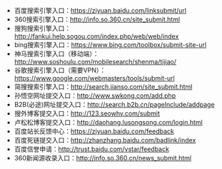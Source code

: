 

+ 百度搜索引擎入口：https://ziyuan.baidu.com/linksubmit/url
+ 360搜索引擎入口：http://info.so.360.cn/site_submit.html
+ 搜狗搜索引擎入口：http://fankui.help.sogou.com/index.php/web/web/index
+ bing搜索引擎入口：https://www.bing.com/toolbox/submit-site-url
+ 神马搜索引擎入口（移动端）：http://www.soshoulu.com/mobilesearch/shenma/tijiao/
+ 谷歌搜索引擎入口（需要VPN）：https://www.google.com/webmasters/tools/submit-url
+ 简搜搜索引擎入口：http://search.jianso.com/site_submit.html
+ 孙悟空网址提交入口：http://www.swkong.com/add.php
+ B2B(必途)网址提交入口：http://search.b2b.cn/pageInclude/addpage
+ 搜外博客提交入口：http://123.seowhy.com/submit
+ 卢松松博客提交入口：http://daohang.lusongsong.com/login.html
+ 百度站长反馈中心：https://ziyuan.baidu.com/feedback
+ 百度死链提交入口：http://zhanzhang.baidu.com/badlink/index
+ 百度信誉申请：http://trust.baidu.com/vstar/feedback
+ 360新闻源收录入口：http://info.so.360.cn/news_submit.html